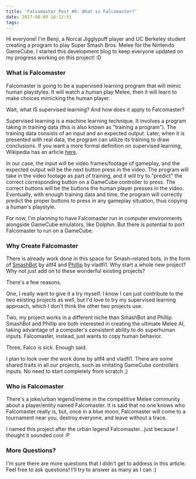 ```yaml
---
title: 'Falcomaster Post #0: What is Falcomaster?'
date: 2017-08-09 16:12:51
tags:
---
```


Hi everyone! I'm Benji, a Norcal Jigglypuff player and UC Berkeley student creating a program to play Super Smash Bros. Melee for the Nintendo GameCube. I started this development blog to keep everyone updated on my progress working on this project! :D

### What is Falcomaster

Falcomaster is going to be a supervised learning program that will mimic human
playstyles. It will watch a human play Melee, then it will learn to make choices
mimicking the human player.

Wait, what IS supervised learning? And how does it apply to Falcomaster?

Supervised learning is a machine learning technique. It involves a program taking in training data (this is also known as "training a program"). The training data consists of an input and an expected output. Later, when it is presented with real data, the program can utilize its training to draw conclusions. If you want a more formal definition on supervised learning, Wikipedia has an article [here](https://en.wikipedia.org/wiki/Supervised_learning).

In our case, the input will be video frames/footage of gameplay, and the expected output will be the next
button press in the video. The program will take in the video footage as part of training, and it will try
to "predict" the correct corresponding button on a GameCube controller to press. The correct buttons will be the buttons the human
player presses in the video. Eventually, with enough training data and time, the program will correctly predict the proper buttons
to press in any gameplay situation, thus copying a human's playstyle.

For now, I'm planning to have Falcomaster run in computer environments alongside GameCube emulators, like Dolphin. But there is potential to port Falcomaster to run on a GameCube. 

### Why Create Falcomaster

There is already work done in this space for Smash-related bots, in the form of
[SmashBot](https://github.com/altf4/SmashBot) by altf4 and
[Phillip](https://github.com/vladfi1/phillip) by vladfi1. Why start a whole new
project? Why not just add on to these wonderful existing projects?

There's a few reasons.

One, I really want to give it a try myself. I know I can just contribute to the
two existing projects as well, but I'd love to try my supervised learning approach,
which I don't think the other two projects use.

Two, my project works in a different niche than SmashBot and Phillip. SmashBot and Phillip are both interested in creating the ultimate Melee AI, taking advantage of a computer's consistent ability to do superhuman inputs. Falcomaster, instead, just wants to copy human behavior.

Three, Falco is sick. Enough said.

I plan to look over the work done by altf4 and vladfi1. There are some shared traits in all our projects, such as imitating GameCube controllers inputs. No need to start completely from scratch ;)

### Who is Falcomaster

There's a joke/urban legend/meme in the competitive Melee community about a player/entity named Falcomaster. It is said that no one knows who Falcomaster really is, but, once in a blue moon, Falcomaster will come to a tournament near you, destroy everyone, and leave without a trace. 

I named this project after the urban legend Falcomaster...just because I thought it sounded cool :P

### More Questions?

I'm sure there are more questions that I didn't get to address in this article. Feel free to ask questions! I'll try to answer as many as I can :)
